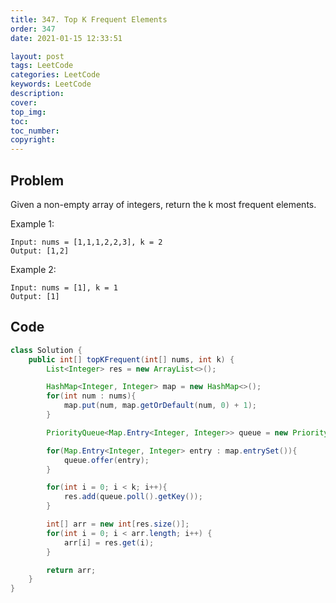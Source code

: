 ```yaml
---
title: 347. Top K Frequent Elements
order: 347
date: 2021-01-15 12:33:51

layout: post
tags: LeetCode
categories: LeetCode
keywords: LeetCode
description:
cover:
top_img:
toc:
toc_number:
copyright:
---
```


## Problem

Given a non-empty array of integers, return the k most frequent elements.

Example 1:

```
Input: nums = [1,1,1,2,2,3], k = 2
Output: [1,2]
```

Example 2:

```
Input: nums = [1], k = 1
Output: [1]
```

## Code

```java
class Solution {
    public int[] topKFrequent(int[] nums, int k) {
        List<Integer> res = new ArrayList<>();

        HashMap<Integer, Integer> map = new HashMap<>();
        for(int num : nums){
            map.put(num, map.getOrDefault(num, 0) + 1);
        }

        PriorityQueue<Map.Entry<Integer, Integer>> queue = new PriorityQueue<>((a, b) -> (b.getValue() - a.getValue()));

        for(Map.Entry<Integer, Integer> entry : map.entrySet()){
            queue.offer(entry);
        }

        for(int i = 0; i < k; i++){
            res.add(queue.poll().getKey());
        }

        int[] arr = new int[res.size()];
        for(int i = 0; i < arr.length; i++) {
            arr[i] = res.get(i);
        }

        return arr;
    }
}
```

